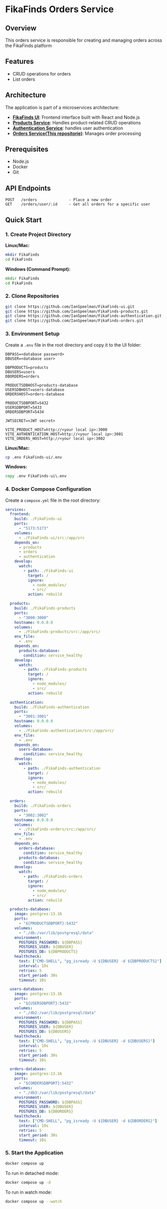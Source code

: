 # FikaFinds Orders Service

## Overview

This orders service is responsible for creating and managing orders across the FikaFinds platform

## Features

- CRUD operations for orders
- List orders

## Architecture

The application is part of a microservices architecture:

- [**FikaFinds UI**](https://github.com/IanSpeelman/FikaFinds-ui): Frontend interface built with React and Node.js
- [**Products Service**](https://github.com/IanSpeelman/FikaFinds-products): Handles product-related CRUD operations
- [**Authentication Service**](https://github.com/IanSpeelman/FikaFinds-authentication): handles user authentication
- [**Orders Service(This repositorie)**](https://github.com/IanSpeelman/FikaFinds-orders): Manages order processing

## Prerequisites

- Node.js
- Docker
- Git

## API Endpoints

```
POST   /orders              - Place a new order
GET    /orders/user/:id     - Get all orders for a specific user
```

## Quick Start

### 1. Create Project Directory

**Linux/Mac:**

```bash
mkdir FikaFinds
cd FikaFinds
```

**Windows (Command Prompt):**

```cmd
mkdir FikaFinds
cd FikaFinds
```

### 2. Clone Repositories

```bash
git clone https://github.com/IanSpeelman/FikaFinds-ui.git
git clone https://github.com/IanSpeelman/FikaFinds-products.git
git clone https://github.com/IanSpeelman/FikaFinds-authentication.git
git clone https://github.com/IanSpeelman/FikaFinds-orders.git
```

### 3. Environment Setup

Create a `.env` file in the root directory and copy it to the UI folder:

```env
DBPASS=<database password>
DBUSER=<database user>

DBPRODUCTS=products
DBUSERS=users
DBORDERS=orders

PRODUCTSDBHOST=products-database
USERSDBHOST=users-database
ORDERSHOST=orders-database

PRODUCTSDBPORT=5432
USERSDBPORT=5433
ORDERSDBPORT=5434

JWTSECRET=<JWT secret>

VITE_PRODUCT_HOST=http://<your local ip>:3000
VITE_AUTHENTICATION_HOST=http://<your local ip>:3001
VITE_ORDERS_HOST=http://<your local ip>:3002
```

**Linux/Mac:**

```bash
cp .env FikaFinds-ui/.env
```

**Windows:**

```cmd
copy .env FikaFinds-ui\.env
```

### 4. Docker Compose Configuration

Create a `compose.yml` file in the root directory:

```yaml
services:
  frontend:
    build: ./FikaFinds-ui
    ports:
      - "5173:5173"
    volumes:
      - ./FikaFinds-ui/src:/app/src
    depends_on:
      - products
      - orders
      - authentication
    develop:
      watch:
        - path: ./FikaFinds-ui
          target: /
          ignore:
            - node_modules/
            - src/
          action: rebuild

  products:
    build: ./FikaFinds-products
    ports:
      - "3000:3000"
    hostname: 0.0.0.0
    volumes:
      - ./FikaFinds-products/src:/app/src/
    env_file:
      - .env
    depends_on:
      products-database:
        condition: service_healthy
    develop:
      watch:
        - path: ./FikaFinds-products
          target: /
          ignore:
            - node_modules/
            - src/
          action: rebuild

  authentication:
    build: ./FikaFinds-authentication
    ports:
      - "3001:3001"
    hostname: 0.0.0.0
    volumes:
      - ./FikaFinds-authentication/src:/app/src/
    env_file:
      - .env
    depends_on:
      users-database:
        condition: service_healthy
    develop:
      watch:
        - path: ./FikaFinds-authentication
          target: /
          ignore:
            - node_modules/
            - src/
          action: rebuild

  orders:
    build: ./FikaFinds-orders
    ports:
      - "3002:3002"
    hostname: 0.0.0.0
    volumes:
      - ./FikaFinds-orders/src:/app/src/
    env_file:
      - .env
    depends_on:
      orders-database:
        condition: service_healthy
      products-database:
        condition: service_healthy
    develop:
      watch:
        - path: ./FikaFinds-orders
          target: /
          ignore:
            - node_modules/
            - src/
          action: rebuild

  products-database:
    image: postgres:13.16
    ports:
      - "${PRODUCTSDBPORT}:5432"
    volumes:
      - "./db:/var/lib/postgresql/data"
    environment:
      POSTGRES_PASSWORD: ${DBPASS}
      POSTGRES_USER: ${DBUSER}
      POSTGRES_DB: ${DBPRODUCTS}
    healthcheck:
      test: ["CMD-SHELL", "pg_isready -U ${DBUSER} -d ${DBPRODUCTS}"]
      interval: 10s
      retries: 5
      start_period: 30s
      timeout: 10s

  users-database:
    image: postgres:13.16
    ports:
      - "${USERSDBPORT}:5432"
    volumes:
      - "./db2:/var/lib/postgresql/data"
    environment:
      POSTGRES_PASSWORD: ${DBPASS}
      POSTGRES_USER: ${DBUSER}
      POSTGRES_DB: ${DBUSERS}
    healthcheck:
      test: ["CMD-SHELL", "pg_isready -U ${DBUSER} -d ${DBUSERS}"]
      interval: 10s
      retries: 5
      start_period: 30s
      timeout: 10s

  orders-database:
    image: postgres:13.16
    ports:
      - "${ORDERSDBPORT}:5432"
    volumes:
      - "./db3:/var/lib/postgresql/data"
    environment:
      POSTGRES_PASSWORD: ${DBPASS}
      POSTGRES_USER: ${DBUSER}
      POSTGRES_DB: ${DBORDERS}
    healthcheck:
      test: ["CMD-SHELL", "pg_isready -U ${DBUSER} -d ${DBORDERS}"]
      interval: 10s
      retries: 5
      start_period: 30s
      timeout: 10s
```

### 5. Start the Application

```bash
docker compose up
```

To run in detached mode:

```bash
docker compose up -d
```

To run in watch mode:

```bash
docker compose up --watch
```
